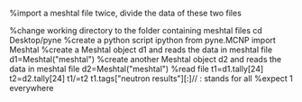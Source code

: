 %import a meshtal file twice, divide the data of these two files

%change working directory to the folder containing meshtal files
cd Desktop/pyne
%create a python script
ipython
from pyne.MCNP import Meshtal
%create a Meshtal object d1 and reads the data in meshtal file
d1=Meshtal("meshtal")
%create another Meshtal object d2 and reads the data in meshtal file
d2=Meshtal("meshtal")
%read file
t1=d1.tally[24]
t2=d2.tally[24]
t1/=t2
t1.tags["neutron results"][:]// : stands for all
%expect 1 everywhere
